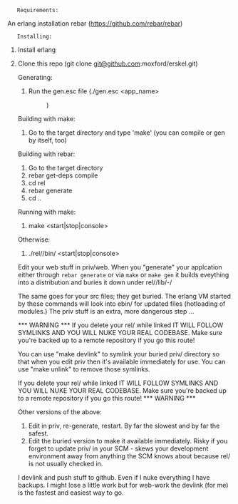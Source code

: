        Requirements:
An erlang installation 
rebar (https://github.com/rebar/rebar)
       
       Installing:
1) Install erlang
2) Clone this repo (git clone git@github.com:moxford/erskel.git)

    Generating:
    1) Run the gen.esc file (./gen.esc <app_name> <dir>)

    Building with make:
    1) Go to the target directory and type 'make' (you can compile or gen by itself, too)

    Building with rebar:
    1) Go to the target directory
    2) rebar get-deps compile
    3) cd rel
    4) rebar generate
    5) cd ..

    Running with make:
    1) make <start|stop|console>

    Otherwise:
    1) ./rel/<app>/bin/<app> <start|stop|console>

    Edit your web stuff in priv/web.  When you "generate" your applcation either through `rebar generate` or
    via `make` or `make gen` it builds eveything into a distribution and buries it down under rel/<app>/lib/<app>-<version>/

    The same goes for your src files; they get buried.  The erlang VM started by these commands will look into ebin/ for updated files (hotloading of modules.)  The priv stuff is an extra, more dangerous step ...

    *** WARNING ***
    If you delete your rel/ while linked IT WILL FOLLOW SYMLINKS AND YOU WILL NUKE YOUR REAL CODEBASE.  Make sure you're backed up to a remote repository if you go this route!

    You can use "make devlink" to symlink your buried priv/ directory so that when you edit priv then it's available immediately for use.
    You can use "make unlink" to remove those symlinks.

    If you delete your rel/ while linked IT WILL FOLLOW SYMLINKS AND YOU WILL NUKE YOUR REAL CODEBASE.  Make sure you're backed up to a remote repository if you go this route!
    *** WARNING ***

    Other versions of the above:
    1)  Edit in priv, re-generate, restart.  By far the slowest and by far the safest.
    2)  Edit the buried version to make it available immediately.  Risky if you forget to update priv/ in your SCM - skews your development environment away from anything the SCM knows about because rel/ is not usually checked in.

    I devlink and push stuff to github.  Even if I nuke everything I have backups.  I might lose a little work but for web-work the devlink (for me) is the fastest and easiest way to go. 
    
